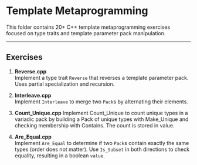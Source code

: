 # Template Metaprogramming

This folder contains 20+ C++ template metaprogramming exercises focused on type traits and template parameter pack manipulation.

---

## Exercises

1. **Reverse.cpp**  
   Implement a type trait `Reverse` that reverses a template parameter pack. Uses partial specialization and recursion.

2. **Interleave.cpp**  
   Implement `Interleave` to merge two `Pack`s by alternating their elements.

3. **Count_Unique.cpp**
    Implement Count_Unique to count unique types in a variadic pack by building a Pack of unique types with Make_Unique and checking membership with Contains. The count is stored in value.

4. **Are_Equal.cpp**  
   Implement `Are_Equal` to determine if two `Pack`s contain exactly the same types (order does not matter). Use `Is_Subset` in both directions to check equality, resulting in a boolean `value`.